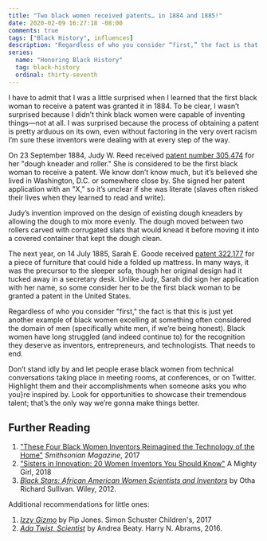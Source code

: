 ```yaml
---
title: "Two black women received patents… in 1884 and 1885!"
date: 2020-02-09 16:27:18 -08:00
comments: true
tags: ["Black History", influences]
description: "Regardless of who you consider “first,” the fact is that this is just yet another example of black women excelling at something often considered the domain of men."
series:
  name: "Honoring Black History"
  tag: black-history
  ordinal: thirty-seventh
---
```


I have to admit that I was a little surprised when I learned that the first black woman to receive a patent was granted it in 1884. To be clear, I wasn’t surprised because I didn’t think black women were capable of inventing things—not at all. I was surprised because the process of obtaining a patent is pretty arduous on its own, even without factoring in the very overt racism I’m sure these inventors were dealing with at every step of the way.

<!-- more -->

On 23 September 1884, Judy W. Reed received [patent number 305,474](https://pdfpiw.uspto.gov/.piw?Docid=00305474) for her "dough kneader and roller." She is considered to be the first black woman to receive a patent. We know don’t know much, but it’s believed she lived in Washington, D.C. or somewhere close by. She signed her patent application with an "X," so it’s unclear if she was literate (slaves often risked their lives when they learned to read and write).

Judy’s invention improved on the design of existing dough kneaders by allowing the dough to mix more evenly. The dough moved between two rollers carved with corrugated slats that would knead it before moving it into a covered container that kept the dough clean.

The next year, on 14 July 1885, Sarah E. Goode received [patent 322,177](https://pdfpiw.uspto.gov/.piw?Docid=00322177) for a piece of furniture that could hide a folded up mattress. In many ways, it was the precursor to the sleeper sofa, though her original design had it tucked away in a secretary desk. Unlike Judy, Sarah did sign her application with her name, so some consider her to be the first black woman to be granted a patent in the United States.

Regardless of who you consider "first," the fact is that this is just yet another example of black women excelling at something often considered the domain of men (specifically white men, if we’re being honest). Black women have long struggled (and indeed continue to) for the recognition they deserve as inventors, entrepreneurs, and technologists. That needs to end.

Don’t stand idly by and let people erase black women from technical conversations taking place in meeting rooms, at conferences, or on Twitter. Highlight them and their accomplishments when someone asks you who you}re inspired by. Look for opportunities to showcase their tremendous talent; that’s the only way we’re gonna make things better.

## Further Reading

1. ["These Four Black Women Inventors Reimagined the Technology of the Home"](https://www.smithsonianmag.com/science-nature/these-four-black-women-inventors-reimagined-technology-home-180962060/) <cite>Smithsonian Magazine</cite>, 2017
2. ["Sisters in Innovation: 20 Women Inventors You Should Know"](https://www.amightygirl.com/blog?p=12223) A Mighty Girl, 2018
3. [<cite>Black Stars: African American Women Scientists and Inventors</cite>](https://archive.org/details/africanamericanw00sull) by Otha Richard Sullivan. Wiley, 2012.

Additional recommendations for little ones:

1. [<cite>Izzy Gizmo</cite>](https://www.goodreads.com/book/show/34324841-izzy-gizmo) by Pip Jones. Simon Schuster Children's, 2017
2. [<cite>Ada Twist, Scientist</cite>](https://www.goodreads.com/book/show/28507895-ada-twist-scientist) by Andrea Beaty. Harry N. Abrams, 2016.